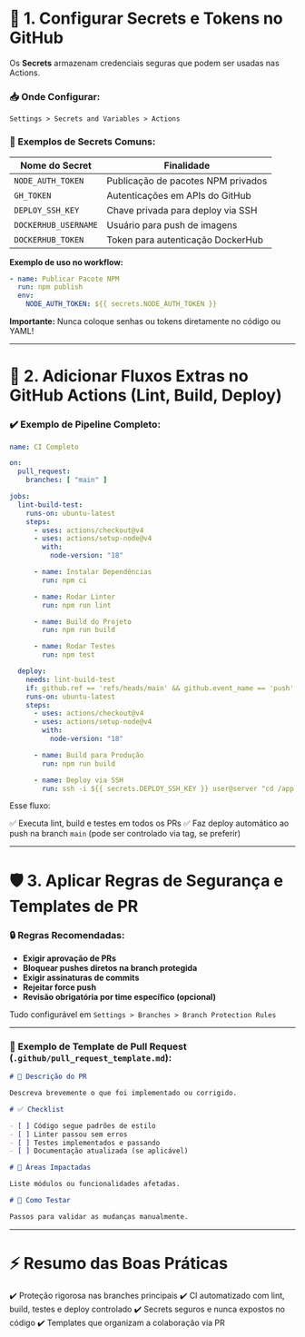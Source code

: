 # 🔐 **1. Configurar Secrets e Tokens no GitHub**

Os **Secrets** armazenam credenciais seguras que podem ser usadas nas Actions.

### 📥 Onde Configurar:

`Settings > Secrets and Variables > Actions`

### 🔑 Exemplos de Secrets Comuns:

| Nome do Secret       | Finalidade                         |
| -------------------- | ---------------------------------- |
| `NODE_AUTH_TOKEN`    | Publicação de pacotes NPM privados |
| `GH_TOKEN`           | Autenticações em APIs do GitHub    |
| `DEPLOY_SSH_KEY`     | Chave privada para deploy via SSH  |
| `DOCKERHUB_USERNAME` | Usuário para push de imagens       |
| `DOCKERHUB_TOKEN`    | Token para autenticação DockerHub  |

**Exemplo de uso no workflow:**

```yaml
- name: Publicar Pacote NPM
  run: npm publish
  env:
    NODE_AUTH_TOKEN: ${{ secrets.NODE_AUTH_TOKEN }}
```

**Importante:** Nunca coloque senhas ou tokens diretamente no código ou YAML!

---

# 🧩 **2. Adicionar Fluxos Extras no GitHub Actions (Lint, Build, Deploy)**

### ✔️ Exemplo de Pipeline Completo:

```yaml
name: CI Completo

on:
  pull_request:
    branches: [ "main" ]

jobs:
  lint-build-test:
    runs-on: ubuntu-latest
    steps:
      - uses: actions/checkout@v4
      - uses: actions/setup-node@v4
        with:
          node-version: "18"

      - name: Instalar Dependências
        run: npm ci

      - name: Rodar Linter
        run: npm run lint

      - name: Build do Projeto
        run: npm run build

      - name: Rodar Testes
        run: npm test

  deploy:
    needs: lint-build-test
    if: github.ref == 'refs/heads/main' && github.event_name == 'push'
    runs-on: ubuntu-latest
    steps:
      - uses: actions/checkout@v4
      - uses: actions/setup-node@v4
        with:
          node-version: "18"

      - name: Build para Produção
        run: npm run build

      - name: Deploy via SSH
        run: ssh -i ${{ secrets.DEPLOY_SSH_KEY }} user@server "cd /app && git pull && npm ci && npm run start"
```

Esse fluxo:

✅ Executa lint, build e testes em todos os PRs
✅ Faz deploy automático ao push na branch `main` (pode ser controlado via tag, se preferir)

---

# 🛡️ **3. Aplicar Regras de Segurança e Templates de PR**

### 🔒 Regras Recomendadas:

* **Exigir aprovação de PRs**
* **Bloquear pushes diretos na branch protegida**
* **Exigir assinaturas de commits**
* **Rejeitar force push**
* **Revisão obrigatória por time específico (opcional)**

Tudo configurável em `Settings > Branches > Branch Protection Rules`

---

### 📝 Exemplo de Template de Pull Request (`.github/pull_request_template.md`):

```markdown
# 🚀 Descrição do PR

Descreva brevemente o que foi implementado ou corrigido.

# ✅ Checklist

- [ ] Código segue padrões de estilo
- [ ] Linter passou sem erros
- [ ] Testes implementados e passando
- [ ] Documentação atualizada (se aplicável)

# 🔧 Áreas Impactadas

Liste módulos ou funcionalidades afetadas.

# 🧪 Como Testar

Passos para validar as mudanças manualmente.
```

---

# ⚡ Resumo das Boas Práticas

✔️ Proteção rigorosa nas branches principais
✔️ CI automatizado com lint, build, testes e deploy controlado
✔️ Secrets seguros e nunca expostos no código
✔️ Templates que organizam a colaboração via PR
